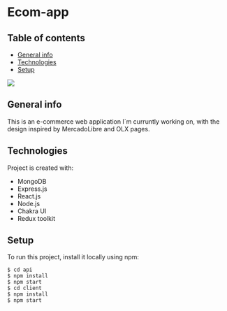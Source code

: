 # Ecom-app

## Table of contents
* [General info](#general-info)
* [Technologies](#technologies)
* [Setup](#setup)


![](https://res.cloudinary.com/lookhome/image/upload/v1669659946/kxfwf6iiizqw6vjmjtjc.png)



## General info
This is an e-commerce web application I´m curruntly working on, with the design inspired by MercadoLibre and OLX pages.

## Technologies
Project is created with:
* MongoDB
* Express.js
* React.js
* Node.js
* Chakra UI
* Redux toolkit

## Setup
To run this project, install it locally using npm:

```
$ cd api
$ npm install
$ npm start
$ cd client
$ npm install
$ npm start
```
